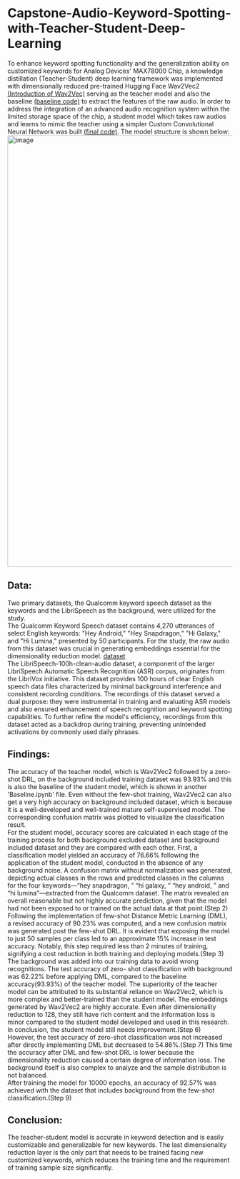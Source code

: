 # Capstone-Audio-Keyword-Spotting-with-Teacher-Student-Deep-Learning

To enhance keyword spotting functionality and the generalization ability on customized keywords for Analog Devices' MAX78000 Chip, a knowledge distillation (Teacher-Student) deep learning framework was implemented with dimensionally reduced pre-trained Hugging Face Wav2Vec2 [(Introduction of Wav2Vec)](https://github.com/1724851273/Capstone-Audio-Keyword-Spotting-with-Teacher-Student-Deep-Learning/blob/main/Introduction%20of%20Wav2Vec.pdf) serving as the teacher model and also the baseline [(baseline code)](baseline.ipynb) to extract the features of the raw audio. In order to address the integration of an advanced audio recognition system within the limited storage space of the chip, a student model which takes raw audios and learns to mimic the teacher using a simpler Custom Convolutional Neural Network was built [(final code)](https://github.com/1724851273/Capstone-Audio-Keyword-Spotting-with-Teacher-Student-Deep-Learning/blob/main/Audio%20Event%20Identification%20with%20Teacher-Student%20Deep%20Learning.ipynb). The model structure is shown below:
<img width="967" alt="image" src="https://github.com/1724851273/Capstone-Audio-Keyword-Spotting-with-Teacher-Student-Deep-Learning/assets/66252015/7a7a5d04-1ed1-4517-abe9-8e4fc0668097">

## Data:
Two primary datasets, the Qualcomm keyword speech dataset as the keywords and the LibriSpeech as the background, were utilized for the study.  
The Qualcomm Keyword Speech dataset contains 4,270 utterances of select English keywords: "Hey Android," "Hey Snapdragon," "Hi Galaxy," and "Hi Lumina," presented by 50 participants. For the study, the raw audio from this dataset was crucial in generating embeddings essential for the dimensionality reduction model. [dataset](data)  
The LibriSpeech-100h-clean-audio dataset, a component of the larger LibriSpeech Automatic Speech Recognition (ASR) corpus, originates from the LibriVox initiative. This dataset provides 100 hours of clear English speech data files characterized by minimal background interference and consistent recording conditions. The recordings of this dataset served a dual purpose: they were instrumental in training and evaluating ASR models and also ensured enhancement of speech recognition and keyword spotting capabilities. To further refine the model's efficiency, recordings from this dataset acted as a backdrop during training, preventing unintended activations by commonly used daily phrases.

## Findings:
The accuracy of the teacher model, which is Wav2Vec2 followed by a zero-shot DRL, on the background
included training dataset was 93.93% and this is also the baseline of the student model, which is shown
in another 'Baseline.ipynb' file. Even without the few-shot training, Wav2Vec2 can also get a very high
accuracy on background included dataset, which is because it is a well-developed and well-trained
mature self-supervised model. The corresponding confusion matrix was plotted to visualize the
classification result.  
For the student model, accuracy scores are calculated in each stage of the training process for both
background excluded dataset and background included dataset and they are compared with each other.
First, a classification model yielded an accuracy of 76.66% following the application of the student
model, conducted in the absence of any background noise. A confusion matrix without normalization was
generated, depicting actual classes in the rows and predicted classes in the columns for the four
keywords—“hey snapdragon,
” “hi galaxy,
” “hey android,
” and “hi lumina”—extracted from the Qualcomm
dataset. The matrix revealed an overall reasonable but not highly accurate prediction, given that the
model had not been exposed to or trained on the actual data at that point.(Step 2)  
Following the implementation of few-shot Distance Metric Learning (DML), a revised accuracy of 90.23%
was computed, and a new confusion matrix was generated post the few-shot DRL. It is evident that
exposing the model to just 50 samples per class led to an approximate 15% increase in test accuracy.
Notably, this step required less than 2 minutes of training, signifying a cost reduction in both training and
deploying models.(Step 3)  
The background was added into our training data to avoid wrong recognitions. The test accuracy of zero-
shot classification with background was 62.22% before applying DML, compared to the baseline
accuracy(93.93%) of the teacher model. The superiority of the teacher model can be attributed to its
substantial reliance on Wav2Vec2, which is more complex and better-trained than the student model. The
embeddings generated by Wav2Vec2 are highly accurate. Even after dimensionality reduction to 128,
they still have rich content and the information loss is minor compared to the student model developed
and used in this research. In conclusion, the student model still needs improvement.(Step 6)  
However, the test accuracy of zero-shot classification was not increased after directly implementing DML
but decreased to 54.86%.(Step 7) This time the accuracy after DML and few-shot DRL is lower because
the dimensionality reduction caused a certain degree of information loss. The background itself is also
complex to analyze and the sample distribution is not balanced.  
After training the model for 10000 epochs, an accuracy of 92.57% was achieved with the dataset that
includes background from the few-shot classification.(Step 9)

## Conclusion:
The teacher-student model is accurate in keyword detection and is easily customizable and generalizable
for new keywords. The last dimensionality reduction layer is the only part that needs to be trained facing
new customized keywords, which reduces the training time and the requirement of training sample size
significantly.
